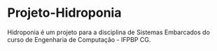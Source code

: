 # Projeto-Hidroponia
Hidroponia é um projeto para a disciplina de Sistemas Embarcados do curso de Engenharia de Computação - IFPBP CG.
